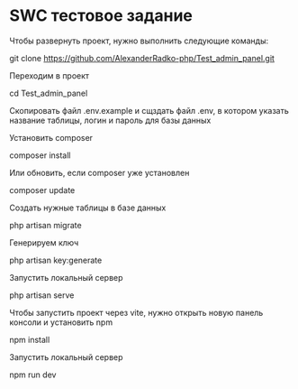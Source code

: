 # SWC тестовое задание

Чтобы развернуть проект, нужно выполнить следующие команды: </br>

git clone https://github.com/AlexanderRadko-php/Test_admin_panel.git

Переходим в проект </br>

cd Test_admin_panel

Скопировать файл .env.example и сщздать файл .env, в котором указать название таблицы, логин и пароль для базы данных </br>

Установить composer </br>

composer install

Или обновить, если composer уже установлен </br>

composer update

Создать нужные таблицы в базе данных </br>

php artisan migrate

Генерируем ключ </br>

php artisan key:generate

Запустить локальный сервер </br>

php artisan serve

Чтобы запустить проект через vite, нужно открыть новую панель консоли и установить npm </br>

npm install

Запустить локальный сервер </br>

npm run dev




